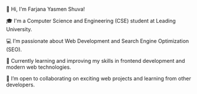👋 Hi, I'm Farjana Yasmen Shuva!

🎓 I'm a Computer Science and Engineering (CSE) student at Leading University.

💻 I’m passionate about Web Development and Search Engine Optimization (SEO).

🌱 Currently learning and improving my skills in frontend development and modern web technologies.

🤝 I’m open to collaborating on exciting web projects and learning from other developers.
